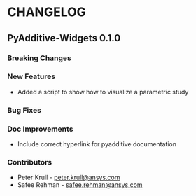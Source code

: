 # CHANGELOG

## PyAdditive-Widgets 0.1.0

### Breaking Changes

### New Features
* Added a script to show how to visualize a parametric study

### Bug Fixes

### Doc Improvements
* Include correct hyperlink for pyadditive documentation

### Contributors
* Peter Krull - <peter.krull@ansys.com>
* Safee Rehman - <safee.rehman@ansys.com>